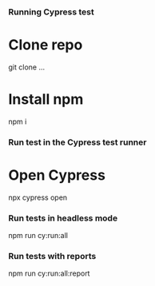 ### Running Cypress test 

# Clone repo
git clone ...

# Install npm 

npm i

### Run test in the Cypress test runner

# Open Cypress

npx cypress open

### Run tests in headless mode

npm run cy:run:all

### Run tests with reports

npm run cy:run:all:report